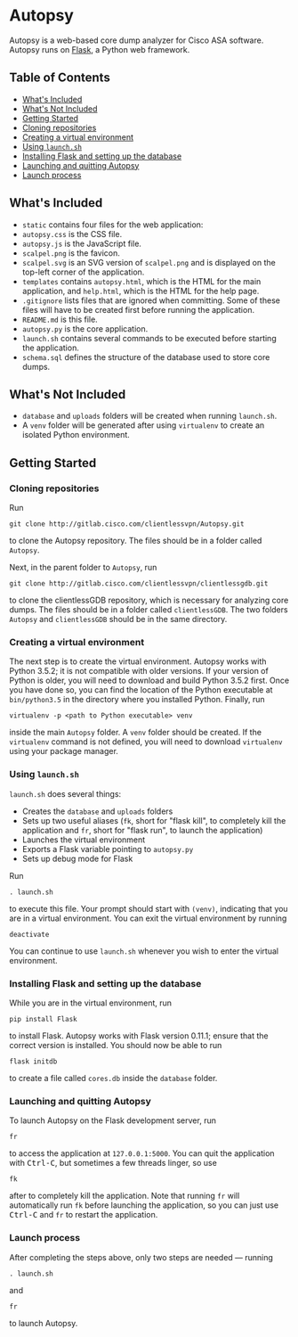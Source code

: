 # Autopsy

Autopsy is a web-based core dump analyzer for Cisco ASA software. Autopsy runs on [Flask](http://flask.pocoo.org/docs/0.11/), a Python web framework.

## Table of Contents

* [What's Included](#whats-included)
* [What's Not Included](#whats-not-included)
* [Getting Started](#getting-started)
 * [Cloning repositories](#cloning-repositories)
 * [Creating a virtual environment](#creating-a-virtual-environment)
 * [Using `launch.sh`](#using-launchsh)
 * [Installing Flask and setting up the database](#installing-flask-and-setting-up-the-database)
 * [Launching and quitting Autopsy](#launching-and-quitting-autopsy)
 * [Launch process](#launch-process)

## What's Included

* `static` contains four files for the web application:
 * `autopsy.css` is the CSS file.
 * `autopsy.js` is the JavaScript file.
 * `scalpel.png` is the favicon.
 * `scalpel.svg` is an SVG version of `scalpel.png` and is displayed on the top-left corner of the application.
* `templates` contains `autopsy.html`, which is the HTML for the main application, and `help.html`, which is the HTML for the help page.
* `.gitignore` lists files that are ignored when committing. Some of these files will have to be created first before running the application.
* `README.md` is this file.
* `autopsy.py` is the core application.
* `launch.sh` contains several commands to be executed before starting the application.
* `schema.sql` defines the structure of the database used to store core dumps.

## What's Not Included

* `database` and `uploads` folders will be created when running `launch.sh`.
* A `venv` folder will be generated after using `virtualenv` to create an isolated Python environment.

## Getting Started

### Cloning repositories

Run
```
git clone http://gitlab.cisco.com/clientlessvpn/Autopsy.git
```
to clone the Autopsy repository. The files should be in a folder called `Autopsy`.

Next, in the parent folder to `Autopsy`, run
```
git clone http://gitlab.cisco.com/clientlessvpn/clientlessgdb.git
```
to clone the clientlessGDB repository, which is necessary for analyzing core dumps. The files should be in a folder called `clientlessGDB`. The two folders `Autopsy` and `clientlessGDB` should be in the same directory.

### Creating a virtual environment

The next step is to create the virtual environment. Autopsy works with Python 3.5.2; it is not compatible with older versions. If your version of Python is older, you will need to download and build Python 3.5.2 first. Once you have done so, you can find the location of the Python executable at `bin/python3.5` in the directory where you installed Python. Finally, run
```
virtualenv -p <path to Python executable> venv
```
inside the main `Autopsy` folder. A `venv` folder should be created. If the `virtualenv` command is not defined, you will need to download `virtualenv` using your package manager.

### Using `launch.sh`

`launch.sh` does several things:
* Creates the `database` and `uploads` folders
* Sets up two useful aliases (`fk`, short for "flask kill", to completely kill the application and `fr`, short for "flask run", to launch the application)
* Launches the virtual environment
* Exports a Flask variable pointing to `autopsy.py`
* Sets up debug mode for Flask

Run
```
. launch.sh
```
to execute this file. Your prompt should start with `(venv)`, indicating that you are in a virtual environment. You can exit the virtual environment by running
```
deactivate
```
You can continue to use `launch.sh` whenever you wish to enter the virtual environment.

### Installing Flask and setting up the database

While you are in the virtual environment, run
```
pip install Flask
```
to install Flask. Autopsy works with Flask version 0.11.1; ensure that the correct version is installed. You should now be able to run
```
flask initdb
```
to create a file called `cores.db` inside the `database` folder.

### Launching and quitting Autopsy

To launch Autopsy on the Flask development server, run
```
fr
```
to access the application at `127.0.0.1:5000`. You can quit the application with <kbd>Ctrl-C</kbd>, but sometimes a few threads linger, so use
```
fk
```
after to completely kill the application. Note that running `fr` will automatically run `fk` before launching the application, so you can just use <kbd>Ctrl-C</kbd> and `fr` to restart the application.

### Launch process

After completing the steps above, only two steps are needed — running
```
. launch.sh
```
and
```
fr
```
to launch Autopsy.